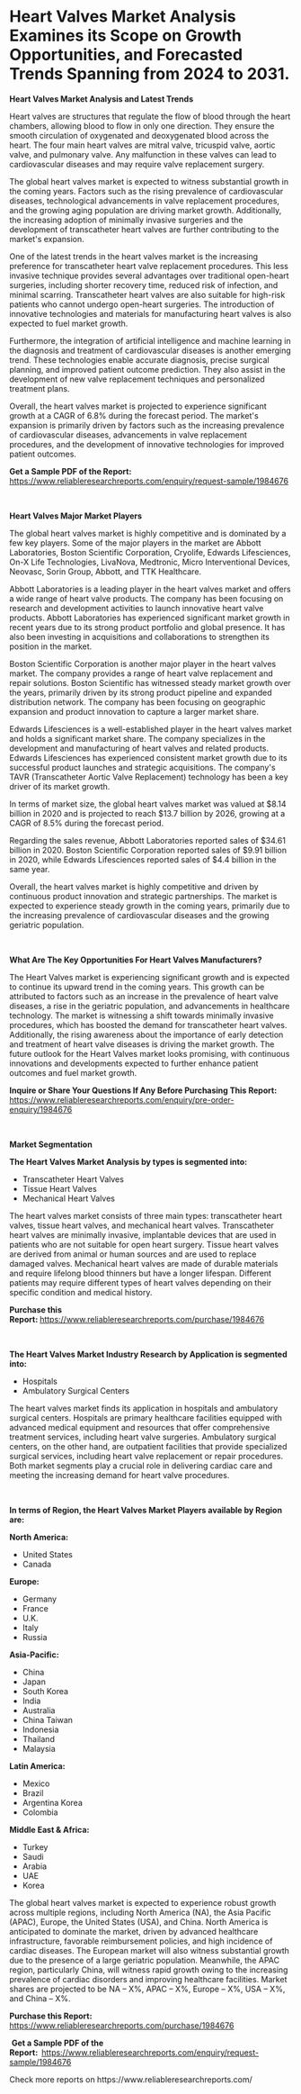 <p><h1>Heart Valves Market Analysis Examines its Scope on Growth Opportunities, and Forecasted Trends Spanning from 2024 to 2031.</h1></p><p><strong>Heart Valves Market Analysis and Latest Trends</strong></p>
<p><p>Heart valves are structures that regulate the flow of blood through the heart chambers, allowing blood to flow in only one direction. They ensure the smooth circulation of oxygenated and deoxygenated blood across the heart. The four main heart valves are mitral valve, tricuspid valve, aortic valve, and pulmonary valve. Any malfunction in these valves can lead to cardiovascular diseases and may require valve replacement surgery.</p><p>The global heart valves market is expected to witness substantial growth in the coming years. Factors such as the rising prevalence of cardiovascular diseases, technological advancements in valve replacement procedures, and the growing aging population are driving market growth. Additionally, the increasing adoption of minimally invasive surgeries and the development of transcatheter heart valves are further contributing to the market's expansion.</p><p>One of the latest trends in the heart valves market is the increasing preference for transcatheter heart valve replacement procedures. This less invasive technique provides several advantages over traditional open-heart surgeries, including shorter recovery time, reduced risk of infection, and minimal scarring. Transcatheter heart valves are also suitable for high-risk patients who cannot undergo open-heart surgeries. The introduction of innovative technologies and materials for manufacturing heart valves is also expected to fuel market growth.</p><p>Furthermore, the integration of artificial intelligence and machine learning in the diagnosis and treatment of cardiovascular diseases is another emerging trend. These technologies enable accurate diagnosis, precise surgical planning, and improved patient outcome prediction. They also assist in the development of new valve replacement techniques and personalized treatment plans.</p><p>Overall, the heart valves market is projected to experience significant growth at a CAGR of 6.8% during the forecast period. The market's expansion is primarily driven by factors such as the increasing prevalence of cardiovascular diseases, advancements in valve replacement procedures, and the development of innovative technologies for improved patient outcomes.</p></p>
<p><strong>Get a Sample PDF of the Report:&nbsp;</strong> <a href="https://www.reliableresearchreports.com/enquiry/request-sample/1984676">https://www.reliableresearchreports.com/enquiry/request-sample/1984676</a></p>
<p>&nbsp;</p>
<p><strong>Heart Valves Major Market Players</strong></p>
<p><p>The global heart valves market is highly competitive and is dominated by a few key players. Some of the major players in the market are Abbott Laboratories, Boston Scientific Corporation, Cryolife, Edwards Lifesciences, On-X Life Technologies, LivaNova, Medtronic, Micro Interventional Devices, Neovasc, Sorin Group, Abbott, and TTK Healthcare.</p><p>Abbott Laboratories is a leading player in the heart valves market and offers a wide range of heart valve products. The company has been focusing on research and development activities to launch innovative heart valve products. Abbott Laboratories has experienced significant market growth in recent years due to its strong product portfolio and global presence. It has also been investing in acquisitions and collaborations to strengthen its position in the market.</p><p>Boston Scientific Corporation is another major player in the heart valves market. The company provides a range of heart valve replacement and repair solutions. Boston Scientific has witnessed steady market growth over the years, primarily driven by its strong product pipeline and expanded distribution network. The company has been focusing on geographic expansion and product innovation to capture a larger market share.</p><p>Edwards Lifesciences is a well-established player in the heart valves market and holds a significant market share. The company specializes in the development and manufacturing of heart valves and related products. Edwards Lifesciences has experienced consistent market growth due to its successful product launches and strategic acquisitions. The company's TAVR (Transcatheter Aortic Valve Replacement) technology has been a key driver of its market growth.</p><p>In terms of market size, the global heart valves market was valued at $8.14 billion in 2020 and is projected to reach $13.7 billion by 2026, growing at a CAGR of 8.5% during the forecast period.</p><p>Regarding the sales revenue, Abbott Laboratories reported sales of $34.61 billion in 2020. Boston Scientific Corporation reported sales of $9.91 billion in 2020, while Edwards Lifesciences reported sales of $4.4 billion in the same year.</p><p>Overall, the heart valves market is highly competitive and driven by continuous product innovation and strategic partnerships. The market is expected to experience steady growth in the coming years, primarily due to the increasing prevalence of cardiovascular diseases and the growing geriatric population.</p></p>
<p>&nbsp;</p>
<p><strong>What Are The Key Opportunities For Heart Valves Manufacturers?</strong></p>
<p><p>The Heart Valves market is experiencing significant growth and is expected to continue its upward trend in the coming years. This growth can be attributed to factors such as an increase in the prevalence of heart valve diseases, a rise in the geriatric population, and advancements in healthcare technology. The market is witnessing a shift towards minimally invasive procedures, which has boosted the demand for transcatheter heart valves. Additionally, the rising awareness about the importance of early detection and treatment of heart valve diseases is driving the market growth. The future outlook for the Heart Valves market looks promising, with continuous innovations and developments expected to further enhance patient outcomes and fuel market growth.</p></p>
<p><strong>Inquire or Share Your Questions If Any Before Purchasing This Report:</strong> <a href="https://www.reliableresearchreports.com/enquiry/pre-order-enquiry/1984676">https://www.reliableresearchreports.com/enquiry/pre-order-enquiry/1984676</a></p>
<p>&nbsp;</p>
<p><strong>Market Segmentation</strong></p>
<p><strong>The Heart Valves Market Analysis by types is segmented into:</strong></p>
<p><ul><li>Transcatheter Heart Valves</li><li>Tissue Heart Valves</li><li>Mechanical Heart Valves</li></ul></p>
<p><p>The heart valves market consists of three main types: transcatheter heart valves, tissue heart valves, and mechanical heart valves. Transcatheter heart valves are minimally invasive, implantable devices that are used in patients who are not suitable for open heart surgery. Tissue heart valves are derived from animal or human sources and are used to replace damaged valves. Mechanical heart valves are made of durable materials and require lifelong blood thinners but have a longer lifespan. Different patients may require different types of heart valves depending on their specific condition and medical history.</p></p>
<p><strong>Purchase this Report:&nbsp;</strong><a href="https://www.reliableresearchreports.com/purchase/1984676">https://www.reliableresearchreports.com/purchase/1984676</a></p>
<p>&nbsp;</p>
<p><strong>The Heart Valves Market Industry Research by Application is segmented into:</strong></p>
<p><ul><li>Hospitals</li><li>Ambulatory Surgical Centers</li></ul></p>
<p><p>The heart valves market finds its application in hospitals and ambulatory surgical centers. Hospitals are primary healthcare facilities equipped with advanced medical equipment and resources that offer comprehensive treatment services, including heart valve surgeries. Ambulatory surgical centers, on the other hand, are outpatient facilities that provide specialized surgical services, including heart valve replacement or repair procedures. Both market segments play a crucial role in delivering cardiac care and meeting the increasing demand for heart valve procedures.</p></p>
<p>&nbsp;</p>
<p><strong>In terms of Region, the Heart Valves Market Players available by Region are:</strong></p>
<p>
    <p> <strong> North America: </strong>
        <ul>
            <li>United States</li>
            <li>Canada</li>
        </ul>
        </p> 
    <p> <strong> Europe: </strong>
        <ul>
            <li>Germany</li>
            <li>France</li>
            <li>U.K.</li>
            <li>Italy</li>
            <li>Russia</li>
        </ul>
        </p> 
    <p> <strong> Asia-Pacific: </strong>
        <ul>
            <li>China</li>
            <li>Japan</li>
            <li>South Korea</li>
            <li>India</li>
            <li>Australia</li>
            <li>China Taiwan</li>
            <li>Indonesia</li>
            <li>Thailand</li>
            <li>Malaysia</li>
        </ul>
        </p> 
    <p> <strong> Latin America: </strong>
        <ul>
            <li>Mexico</li>
            <li>Brazil</li>
            <li>Argentina Korea</li>
            <li>Colombia</li>
        </ul>
        </p> 
    <p> <strong> Middle East & Africa: </strong>
        <ul>
            <li>Turkey</li>
            <li>Saudi</li>
            <li>Arabia</li>
            <li>UAE</li>
            <li>Korea</li>
        </ul>
    </p>
    </p>
<p><p>The global heart valves market is expected to experience robust growth across multiple regions, including North America (NA), the Asia Pacific (APAC), Europe, the United States (USA), and China. North America is anticipated to dominate the market, driven by advanced healthcare infrastructure, favorable reimbursement policies, and high incidence of cardiac diseases. The European market will also witness substantial growth due to the presence of a large geriatric population. Meanwhile, the APAC region, particularly China, will witness rapid growth owing to the increasing prevalence of cardiac disorders and improving healthcare facilities. Market shares are projected to be NA – X%, APAC – X%, Europe – X%, USA – X%, and China – X%.</p></p>
<p><strong>Purchase this Report: </strong><a href="https://www.reliableresearchreports.com/purchase/1984676">https://www.reliableresearchreports.com/purchase/1984676</a></p>
<p>&nbsp;<strong>Get a Sample PDF of the Report:&nbsp;&nbsp;</strong><a href="https://www.reliableresearchreports.com/enquiry/request-sample/1984676">https://www.reliableresearchreports.com/enquiry/request-sample/1984676</a></p>
<p><strong></strong></p>
<p>Check more reports on https://www.reliableresearchreports.com/</p>
